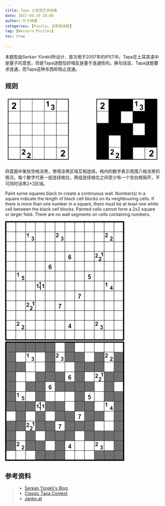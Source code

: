 ```yaml
---
title: Tapa 土耳其艺术绘画
date: 2017-04-29 10:00
author: 叶卡林娜
categories: [Puzzle, 涂黑类谜题]
tag: [Western Puzzles]
toc: true

---
```


本题型由Serkan Yürekli所设计，首次用于2007年的IPST中。Tapa在土耳其语中是塞子的意思，但是Tapa谜题恰好相反是基于连通性的。换句话说，Tapa谜题要求连通，而Tapa这种东西却阻止连通。

## 规则

![Tapa小型例题，作者：Serkan Yürekli](/images/tapa.png)

将盘面中某些空格涂黑，使得涂黑区域互相连续。格内的数字表示周围八格涂黑的情况，每个数字代表一组连续格位，两组连续格位之间至少有一个空白格隔开，不可同时涂黑2×2区域。

Paint some squares black to create a continuous wall. Number(s) in a square indicate the length of black cell blocks on its neighbouring cells. If there is more than one number in a square, there must be at least one white cell between the black cell blocks. Painted cells cannot form a 2x2 square or larger field. There are no wall segments on cells containing numbers.

![Tapa例题，来源：Classic Tapa Contest](/images/tapa_e.png)
![Tapa例题解答](/images/tapa_a.png)

## 参考资料

> - [Serkan Yürekli's Blog](https://yureklis.wordpress.com/2012/05/30/tapa/)
> - [Classic Tapa Contest](http://logicmastersindia.com/CTC/)
> - [Janko.at](http://www.janko.at/Raetsel/Tapa/index.htm)